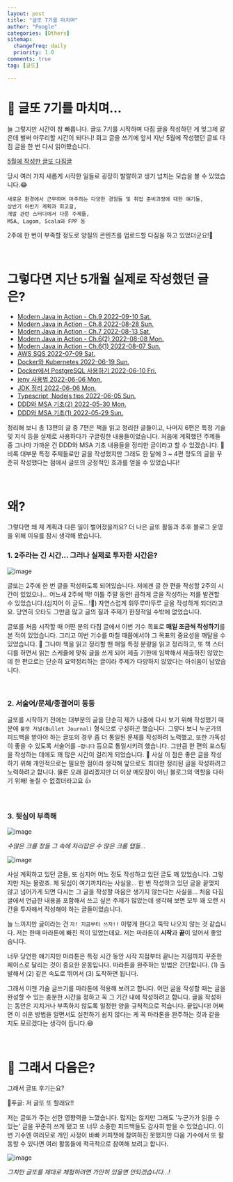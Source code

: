 ```yaml
---
layout: post
title: "글또 7기를 마치며"
author: "Poogle"
categories: [Others]
sitemap:
  changefreq: daily
  priority: 1.0
comments: true
tag: [글또]

---
```


# 🙌 글또 7기를 마치며...
늘 그렇지만 시간이 참 빠릅니다. 글또 7기를 시작하며 다짐 글을 작성하던 게 엊그제 같은데 벌써 마무리할 시간이 되다니!
회고 글을 쓰기에 앞서 지난 5월에 작성했던 글또 다짐 글을 한 번 다시 읽어봤습니다.

[5월에 작성한 글또 다짐글](https://suhyunsim.github.io/2022-05-14/%EA%B8%80%EB%98%90%EB%8B%A4%EC%A7%90)

당시 여러 가지 새롭게 시작한 일들로 굉장히 발랄하고 생기 넘치는 모습을 볼 수 있었습니다.😂 

```text
새로운 환경에서 근무하며 마주하는 다양한 경험들 및 취업 준비과정에 대한 얘기들,
상반기 하반기 계획과 회고글,
개발 관련 스터디에서 다룬 주제들,
MSA, Lagom, Scala와 FPP 등
```

2주에 한 번이 부족할 정도로 양질의 콘텐츠를 업로드할 다짐을 하고 있었더군요!🧐

<br>

# 그렇다면 지난 5개월 실제로 작성했던 글은?

* [Modern Java in Action - Ch.9 2022-09-10 Sat.](https://suhyunsim.github.io/2022-09-10/%EB%AA%A8%EB%8D%989)
* [Modern Java in Action - Ch.8 2022-08-28 Sun.](https://suhyunsim.github.io/2022-08-28/%EB%AA%A8%EB%8D%988)
* [Modern Java in Action - Ch.7 2022-08-13 Sat.](https://suhyunsim.github.io/2022-08-13/%EB%AA%A8%EB%8D%987)
* [Modern Java in Action - Ch.6(2) 2022-08-08 Mon.](https://suhyunsim.github.io/2022-08-08/%EB%AA%A8%EB%8D%986(2))
* [Modern Java in Action - Ch.6(1) 2022-08-07 Sun.](https://suhyunsim.github.io/2022-08-07/%EB%AA%A8%EB%8D%986(1))
* [AWS SQS 2022-07-09 Sat.](https://suhyunsim.github.io/2022-07-09/aws-sqs)
* [Docker와 Kubernetes 2022-06-19 Sun.](https://suhyunsim.github.io/2022-06-19/docker-kubernetes)
* [Docker에서 PostgreSQL 사용하기 2022-06-10 Fri.](https://suhyunsim.github.io/2022-06-10/docker-postgres)
* [jenv 사용법 2022-06-06 Mon.](https://suhyunsim.github.io/2022-06-06/jenv)
* [JDK 정리 2022-06-06 Mon.](https://suhyunsim.github.io/2022-06-06/jdk)
* [Typescript, Nodejs tips 2022-06-05 Sun.](https://suhyunsim.github.io/2022-06-05/FE-Tips)
* [DDD와 MSA 기초(2) 2022-05-30 Mon.](https://suhyunsim.github.io/2022-05-30/DDD-MSA(2))
* [DDD와 MSA 기초(1) 2022-05-29 Sun.](https://suhyunsim.github.io/2022-05-29/DDD-MSA(1))

정리해 보니 총 13편의 글 중 7편은 책을 읽고 정리한 글들이고, 나머지 6편은 특정 기술 및 지식 등을 실제로 사용하다가 구글링한 내용들이었습니다.
처음에 계획했던 주제들 중 그나마 가까운 건 DDD와 MSA 기초 내용들을 정리한 글이라고 할 수 있겠습니다. 🥲
비록 대부분 특정 주제들로만 글을 작성했지만 그래도 한 달에 3 ~ 4편 정도의 글을 꾸준히 작성했다는 점에서 글또의 긍정적인 효과를 얻을 수 있었습니다!


<br>

# 왜?
그렇다면 왜 제 계획과 다른 일이 벌어졌을까요? 더 나은 글또 활동과 추후 블로그 운영을 위해 이유를 잠시 생각해 봤습니다.

### 1. 2주라는 긴 시간... 그러나 실제로 투자한 시간은?

![image](https://user-images.githubusercontent.com/58318786/196027261-0a38a5e1-7866-4f41-bb3c-b176f4280b0a.png)

글또는 2주에 한 번 글을 작성하도록 되어있습니다. 저에겐 글 한 편을 작성할 2주의 시간이 있었으나... 어느새 2주에 딱! 이틀 주말 동안! 급하게 글을 작성하는 저를 
발견할 수 있었습니다.(심지어 이 글도...!🫣) 자연스럽게 휘뚜루마뚜루 글을 작성하게 되더라고요. 당연히 오타도 그만큼 많고 글의 질과 주제가 한정적일 수밖에 없었습니다.

글또를 처음 시작할 때 어떤 분의 다짐 글에서 이번 기수 목표로 **매일 조금씩 작성하기**를 본 적이 있었습니다. 그리고 이번 기수를 마칠 때쯤에서야 그 목표의 중요성을 깨달을 수 있었습니다. 🫠
그나마 책을 읽고 정리할 땐 매일 특정 분량을 읽고 정리하고, 또 책 스터디를 하면서 읽는 스케쥴에 맞춰 글을 쓰게 되어 제출 기한에 임박해서 제출하진 않았는데 한 편으로는 단순히 요약정리하는 글이라 주제가 다양하지 않았다는 아쉬움이 남았습니다.

<br>

### 2. 서술어/문체/종결어미 등등

글또를 시작하기 전에는 대부분의 글을 단순히 제가 나중에 다시 보기 위해 작성했기 때문에 `불렛 저널(Bullet Journal)` 형식으로 구성하곤 했습니다.
그렇다 보니 누군가의 피드백을 받아야 하는 글또의 경우 좀 더 통일된 문체를 작성하려 노력했고, 또한 가독성이 좋을 수 있도록 서술어를 `~합니다` 등으로 통일시키려 했습니다.
그만큼 한 편의 포스팅을 작성하는 데에도 꽤 많은 시간이 걸리게 되었습니다. 🥹 사실 이 점은 좋은 글을 작성하기 위해 개인적으로는 필요한 점이라 생각해 앞으로도 최대한 정리된 글을 작성하려고 노력하려고 합니다.
물론 오래 걸리겠지만 더 이상 메모장이 아닌 블로그의 역할을 다하기 위해! 놓칠 수 없겠더라고요 👍

<br>

### 3. 뒷심이 부족해

![image](https://user-images.githubusercontent.com/58318786/196035323-905e8917-f5c1-4e65-a362-e66f81284a50.png)

_수많은 크롬 창들 그 속에 자리잡은 수 많은 크롬 탭들..._

![image](https://user-images.githubusercontent.com/58318786/196035385-7926ed92-042e-4ac7-9fbe-94940c5bfd01.png)

사실 계획하고 있던 글들, 또 심지어 어느 정도 작성하고 있던 글도 꽤 있었습니다. 
그렇지만 저는 몰랐죠. 제 뒷심이 여기까지라는 사실을...
한 번 작성하고 있던 글을 끝맺지 않고 넘어가게 되면 다시는 그 글을 작성할 마음은 생기지 않는다는 사실을...
처음 다짐 글에서 언급한 내용을 포함해서 쓰고 싶은 주제가 많았는데 생각해 보면 모두 꽤 오랜 시간을 투자해서 작성해야 하는 글들이었습니다. 

늘 느끼지만 글이라는 건 `자! 지금부터 쓰자!!` 이렇게 한다고 뚝딱 나오지 않는 것 같습니다.
저는 한때 마라톤에 빠진 적이 있었는데요.
저는 마라톤이 **시작**과 **끝**이 있어서 좋았습니다. 

너무 당연한 얘기지만 마라톤은 특정 시간 동안 시작 지점부터 끝나는 지점까지 꾸준한 페이스로 달리는 것이 중요한 운동입니다.
마라톤을 완주하는 방법은 간단합니다. (1) 출발해서 (2) 같은 속도로 뛰어서 (3) 도착하면 됩니다.

그래서 이젠 기술 글쓰기를 마라톤에 적용해 보려고 합니다. 
어떤 글을 작성할 때는 글을 완성할 수 있는 충분한 시간을 정하고 꼭 그 기간 내에 작성하려고 합니다. 글을 작성하는 동안은 지치거나 부족하지 않도록 일정한 양을 규칙적으로 적습니다.
끝입니다! 어쩌면 이 쉬운 방법을 알면서도 실천하기 쉽지 않다는 게 꼭 마라톤을 완주하는 것과 같을 지도 모르겠다는 생각이 듭니다.😅

<br>

# 📝 그래서 다음은?

그래서 글또 후기는요? 

🐶푸글: 저 글또 또 할래요!!

저는 글또가 주는 선한 영향력을 느꼈습니다. 
많지는 않지만 그래도 '누군가가 읽을 수 있는' 글을 꾸준히 쓰게 됐고 또 너무 소중한 피드백들도 감사히 받을 수 있었습니다.
이번 기수엔 여러모로 개인 사정이 바빠 커피챗에 참여하진 못했지만 다음 기수에서 또 활동할 수 있다면 여러 활동들에 적극적으로 참여해 보려고 합니다.

![image](https://user-images.githubusercontent.com/58318786/196038432-ac7c36c4-1d71-40ff-ba0e-638d9c6d11d4.png)

_그치만 글또를 제대로 체험하려면 가만히 있을면 안되겠습니다...!_